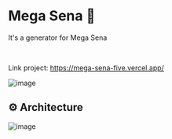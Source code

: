 <h1>Mega Sena 🥇</h1>
<p>It's a generator for Mega Sena</p>
</br>

Link project: https://mega-sena-five.vercel.app/

![image](https://github.com/user-attachments/assets/dc6a863d-9815-463c-9173-41f017749896)

## :gear: Architecture
![image](https://github.com/user-attachments/assets/8da40313-f58a-43cb-bf72-c819c53fd0f0)


